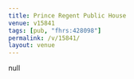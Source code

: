 ```yaml
---
title: Prince Regent Public House
venue: v15841
tags: [pub, "fhrs:428098"]
permalink: /v/15841/
layout: venue
---
```

null
